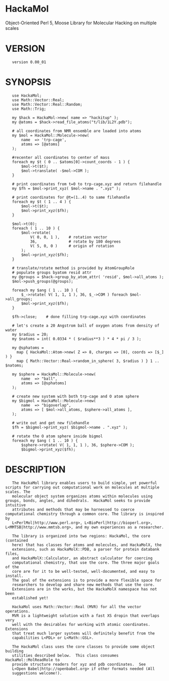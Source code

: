 HackaMol
========
Object-Oriented Perl 5, Moose Library for Molecular Hacking on multiple scales

VERSION
========
       version 0.00_01

SYNOPSIS
========
       use HackaMol;
       use Math::Vector::Real;
       use Math::Vector::Real::Random;
       use Math::Trig;
       
       my $hack = HackaMol->new( name => "hackitup" );
       my @atoms = $hack->read_file_atoms("t/lib/1L2Y.pdb");
       
       # all coordinates from NMR ensemble are loaded into atoms
       my $mol = HackaMol::Molecule->new(
           name  => 'trp-cage',
           atoms => [@atoms]
       );
       
       #recenter all coordinates to center of mass
       foreach my $t ( 0 .. $atoms[0]->count_coords - 1 ) {
           $mol->t($t);
           $mol->translate( -$mol->COM );
       }
       
       # print coordinates from t=0 to trp-cage.xyz and return filehandle
       my $fh = $mol->print_xyz( $mol->name . ".xyz" );
       
       # print coordinates for @t=(1..4) to same filehandle
       foreach my $t ( 1 .. 4 ) {
           $mol->t($t);
           $mol->print_xyz($fh);
       }
       
       $mol->t(0);
       foreach ( 1 .. 10 ) {
           $mol->rotate(
               V( 0, 0, 1 ),    # rotation vector
               36,              # rotate by 180 degrees
               V( 5, 0, 0 )     # origin of rotation
           );
           $mol->print_xyz($fh);
       }
       
       # translate/rotate method is provided by AtomGroupRole
       # populate groups byatom resid attr
       my @groups = $hack->group_by_atom_attr( 'resid', $mol->all_atoms );
       $mol->push_groups(@groups);
       
       foreach my $ang ( 1 .. 10 ) {
           $_->rotate( V( 1, 1, 1 ), 36, $_->COM ) foreach $mol->all_groups;
           $mol->print_xyz($fh);
       }
       
       $fh->close;    # done filling trp-cage.xyz with coordinates
       
       # let's create a 20 Angstrom ball of oxygen atoms from density of water
       my $radius = 20;
       my $natoms = int( 0.0334 * ( $radius**3 ) * 4 * pi / 3 );
       
       my @sphatoms =
         map { HackaMol::Atom->new( Z => 8, charges => [0], coords => [$_] ) }
         map { Math::Vector::Real->random_in_sphere( 3, $radius ) } 1 .. $natoms;
       
       my $sphere = HackaMol::Molecule->new(
           name  => "ball",
           atoms => [@sphatoms]
       );

       # create new system with both trp-cage and O atom sphere
       my $bigmol = HackaMol::Molecule->new(
           name  => "bigoverlap",
           atoms => [ $mol->all_atoms, $sphere->all_atoms ],
       );
       
       # write out and get new filehandle
       $fh = $bigmol->print_xyz( $bigmol->name . ".xyz" );
       
       # rotate the O atom sphere inside bigmol
       foreach my $ang ( 1 .. 10 ) {
           $sphere->rotate( V( 1, 1, 1 ), 36, $sphere->COM );
           $bigmol->print_xyz($fh);

DESCRIPTION
============
       The HackaMol library enables users to build simple, yet powerful scripts for carrying out computational work on molecules at multiple scales. The 
       molecular object system organizes atoms within molecules using groups, bonds, angles, and dihedrals.  HackaMol seeks to provide intuitive 
       attributes and methods that may be harnessed to coerce computational chemistry through a common core. The library is inspired by 
       L<PerlMol|http://www.perl.org>, L<BioPerl|http://bioperl.org>, L<MMTSB|http://www.mmtsb.org>, and my own experiences as a researcher. 
       
       The library is organized into two regions: HackaMol, the core (contained 
       here) that has classes for atoms and molecules, and HackaMolX, the 
       extensions, such as HackaMolX::PDB, a parser for protein databank files, 
       and HackaMolX::Calculator, an abstract calculator for coercing 
       computational chemistry, that use the core. The three major goals of the 
       core are for it to be well-tested, well-documented, and easy to install. 
       The goal of the extensions is to provide a more flexible space for 
       researchers to develop and share new methods that use the core. 
       Extensions are in the works, but the HackaMolX namespace has not been 
       established yet! 
       
       HackaMol uses Math::Vector::Real (MVR) for all the vector operations. 
       MVR is a lightweight solution with a fast XS dropin that overlaps very 
       well with the desirables for working with atomic coordinates. Extensions 
       that treat much larger systems will definitely benefit from the 
       capabilities L<PDL> or L<Math::GSL>.
       
       The HackaMol class uses the core classes to provide some object building
       utilities described below.  This class consumes HackaMol::MolReadRole to 
       provide structure readers for xyz and pdb coordinates.  See 
       L<Open Babel|http://openbabel.org> if other formats needed (All 
       suggestions welcome!).  
